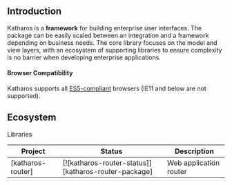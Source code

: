 ## Introduction

Katharos is a **framework** for building enterprise user interfaces. The package can be easily scaled between an integration and a framework depending on business needs. The core library focuses on the model and view layers, with an ecosystem of supporting libraries to ensure complexity is no barrier when developing enterprise applications.

#### Browser Compatibility

Katharos supports all [ES5-compliant](https://kangax.github.io/compat-table/es5/) browsers (IE11 and below are not supported).

## Ecosystem

Libraries

| Project           | Status                                               | Description            |
| ----------------- | ---------------------------------------------------- | ---------------------- |
| [katharos-router] | [![katharos-router-status]][katharos-router-package] | Web application router |

